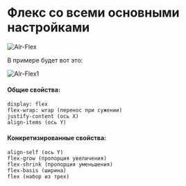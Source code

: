 # Флекс со всеми основными настройками 

![Alr-Flex](https://i.ibb.co/T0wsNNm/flex.jpg "Flex")  

В примере будет вот это:  


![Alr-Flex1](https://i.ibb.co/DGVwSqk/flex.jpg "Flex1")



#### Общие свойства:

```
display: flex
flex-wrap: wrap (перенос при сужении)
justify-content (ось X)
align-items (ось Y)
```



#### Конкретизированные свойства:

```
align-self (ось Y)
flex-grow (пропорция увеличения)
flex-shrink (пропорция уменьшения)
flex-basis (ширина)
flex (набор из трех)
```
